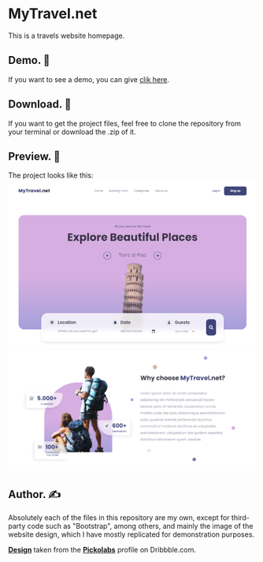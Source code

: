 # MyTravel.net
This is a travels website homepage.

## **Demo.** 🚀
If you want to see a demo, you can give [clik here](https://kreyes96.github.io/my-travel-net/).

## **Download.** 💾
If you want to get the project files, feel free to clone the repository from your terminal or download the .zip of it.

## **Preview.** 🧐
The project looks like this:
![](./images/preview/preview1.png)
![](./images/preview/preview2.png)

## **Author.** ✍️
Absolutely each of the files in this repository are my own, except for third-party code such as "Bootstrap", among others, and mainly the image of the website design, which I have mostly replicated for demonstration purposes.

[**Design**](https://dribbble.com/shots/16123098-Tour-ink-Landing-Page-Travel) taken from the [**Pickolabs**](https://dribbble.com/Pickolab) profile on Dribbble.com.